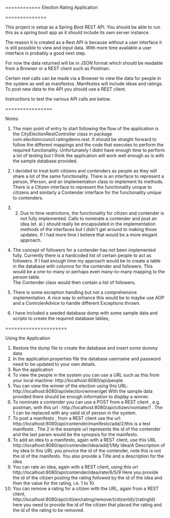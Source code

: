 ============
Election Rating Application

==============

This project is setup as a Spring Boot REST API.
You should be able to run this as a spring boot app as it should include its own server instance.

The reason it is created as a Rest API is because without a user interface it is still possible to view and input 
data. With more time available a user interface is probably a good next step.

For now the data returned will be in JSON format which should be readable from a Browser or 
a REST client such as Postman.

Certain rest calls can be made via a Browser to view the data for people in the system as well as manifestos.
Manifestos will include ideas and ratings.
To post new data to the API you should use a REST client.

Instructions to test the various API calls are below.

================

Notes:
1. The main point of entry to start following the flow of the application is the CityElectionRestController class in package com.electioncouncil.ratingdemo.rest.
It should be straight forward to follow the different mappings and the code that executes to perform the required functionality.
Unfortunately I didnt have enough time to perform a lot of testing but I think the application will work well enough as is with the sample database provided. 


2. I decided to treat both citizens and contenders as people as they will share a lot of the same functionality. 
There is an interface to represent a person, IPerson, and an implementation class to implement its  methods.
There is a Citizen interface to represent the functionality unique to citizens and similarly a Contender interface for the functionality
unique to contenders.

3. 2. Due to time restrictions, the functionality for citizen and contender is not fully implemented. Calls to nominate a contender and post 
an idea (et. al.) should really be encapsulated in the implementation methods of the interfaces but I didn't get around to making those updates. If I had more time I believe that would be a more elegant approach.

4. The concept of followers for a contender has not been implemented fully. Currently there is a hardcoded list of certain people to act as followers.  If I had enough time my approach would be to create a table in the database with columns for the contender and followers. This would be a one-to-many or perhaps even many-to-many mapping to the person table.  
The Contender class would then contain a list of followers.

5. There is some exception handling but not a comprehensive implementation. A nice way to enhance this would be to maybe use AOP and a ControlerAdvice
to handle different Exceptions thrown.

6. I have included a seeded database dump with some sample data and scripts to create the required database tables;

=====================

Using the Application

1. Restore the dump file to create the database and insert some dummy data 
2. In the application.properties file the database username and password need to be updated to your own details.
2. Run the application
3. To view the people in the system you can use a URL such as this from your local machine: http://localhost:8080/api/people
4. You can view the winner of the election using this URL: http://localhost:8080/api/election/winner/get
With the sample data provided there should be enough information to display a winner.
4. To nominate a contender you can use a POST from a REST client , e.g. postman, with this url : http://localhost:8080/api/citizen/nomiate/1 . 
The 1 can be replaced with any valid id of person in the system.
5. To post a manifesto , from a REST client use the url: http://localhost:8080/api/contender/manifesto/add/2/this is a test manifesto .
The 2 in the example url represents the id of the contender and the last param would be the synopsis for the manifesto.
6. To add an idea to a manifesto, again with a REST client, use this URL http://localhost:8080/api/contender/idea/add/1/My Idea/A Description of my idea
In this URL you provice the id of the contender, note this is not the id of the manifesto. You also provide a Title and a description for the idea.
7. You can rate an idea, again with a REST client, using this url http://localhost:8080/api/contender/idea/rate/6/5/9
Here you provide the id of the citizen posting the rating followed by the id of the idea and then the value for the rating, i.e. 1 to 10. 
8. You can remove a rating for a citizen with the URL, again from a REST  client,  http://localhost:8080/api/citizen/rating/remove/{citizenId}/{ratingId}
here you need to provide the id of the citizen that placed the rating and the id of the rating to be removed.

